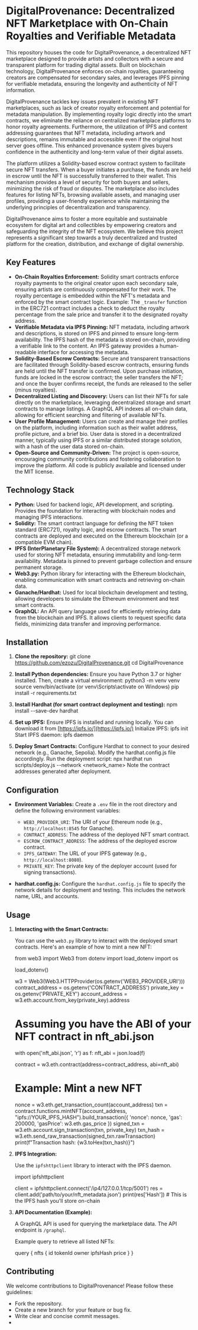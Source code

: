 # DigitalProvenance: Decentralized NFT Marketplace with On-Chain Royalties and Verifiable Metadata

This repository houses the code for DigitalProvenance, a decentralized NFT marketplace designed to provide artists and collectors with a secure and transparent platform for trading digital assets. Built on blockchain technology, DigitalProvenance enforces on-chain royalties, guaranteeing creators are compensated for secondary sales, and leverages IPFS pinning for verifiable metadata, ensuring the longevity and authenticity of NFT information.

DigitalProvenance tackles key issues prevalent in existing NFT marketplaces, such as lack of creator royalty enforcement and potential for metadata manipulation. By implementing royalty logic directly into the smart contracts, we eliminate the reliance on centralized marketplace platforms to honor royalty agreements. Furthermore, the utilization of IPFS and content addressing guarantees that NFT metadata, including artwork and descriptions, remains immutable and accessible even if the original host server goes offline. This enhanced provenance system gives buyers confidence in the authenticity and long-term value of their digital assets.

The platform utilizes a Solidity-based escrow contract system to facilitate secure NFT transfers. When a buyer initiates a purchase, the funds are held in escrow until the NFT is successfully transferred to their wallet. This mechanism provides a level of security for both buyers and sellers, minimizing the risk of fraud or disputes. The marketplace also includes features for listing NFTs, browsing available assets, and managing user profiles, providing a user-friendly experience while maintaining the underlying principles of decentralization and transparency.

DigitalProvenance aims to foster a more equitable and sustainable ecosystem for digital art and collectibles by empowering creators and safeguarding the integrity of the NFT ecosystem. We believe this project represents a significant step towards a truly decentralized and trusted platform for the creation, distribution, and exchange of digital ownership.

## Key Features

*   **On-Chain Royalties Enforcement:** Solidity smart contracts enforce royalty payments to the original creator upon each secondary sale, ensuring artists are continuously compensated for their work. The royalty percentage is embedded within the NFT's metadata and enforced by the smart contract logic. Example: The `_transfer` function in the ERC721 contract includes a check to deduct the royalty percentage from the sale price and transfer it to the designated royalty address.
*   **Verifiable Metadata via IPFS Pinning:** NFT metadata, including artwork and descriptions, is stored on IPFS and pinned to ensure long-term availability. The IPFS hash of the metadata is stored on-chain, providing a verifiable link to the content. An IPFS gateway provides a human-readable interface for accessing the metadata.
*   **Solidity-Based Escrow Contracts:** Secure and transparent transactions are facilitated through Solidity-based escrow contracts, ensuring funds are held until the NFT transfer is confirmed. Upon purchase initiation, funds are locked in the escrow contract; the seller transfers the NFT; and once the buyer confirms receipt, the funds are released to the seller (minus royalties).
*   **Decentralized Listing and Discovery:** Users can list their NFTs for sale directly on the marketplace, leveraging decentralized storage and smart contracts to manage listings. A GraphQL API indexes all on-chain data, allowing for efficient searching and filtering of available NFTs.
*   **User Profile Management:** Users can create and manage their profiles on the platform, including information such as their wallet address, profile picture, and a brief bio. User data is stored in a decentralized manner, typically using IPFS or a similar distributed storage solution, with a hash of the user data stored on-chain.
*   **Open-Source and Community-Driven:** The project is open-source, encouraging community contributions and fostering collaboration to improve the platform. All code is publicly available and licensed under the MIT license.

## Technology Stack

*   **Python:** Used for backend logic, API development, and scripting. Provides the foundation for interacting with blockchain nodes and managing IPFS interactions.
*   **Solidity:** The smart contract language for defining the NFT token standard (ERC721), royalty logic, and escrow contracts. The smart contracts are deployed and executed on the Ethereum blockchain (or a compatible EVM chain).
*   **IPFS (InterPlanetary File System):** A decentralized storage network used for storing NFT metadata, ensuring immutability and long-term availability. Metadata is pinned to prevent garbage collection and ensure permanent storage.
*   **Web3.py:** Python library for interacting with the Ethereum blockchain, enabling communication with smart contracts and retrieving on-chain data.
*   **Ganache/Hardhat:** Used for local blockchain development and testing, allowing developers to simulate the Ethereum environment and test smart contracts.
*   **GraphQL:** An API query language used for efficiently retrieving data from the blockchain and IPFS. It allows clients to request specific data fields, minimizing data transfer and improving performance.

## Installation

1.  **Clone the repository:**
    git clone https://github.com/ezozu/DigitalProvenance.git
    cd DigitalProvenance

2.  **Install Python dependencies:**
    Ensure you have Python 3.7 or higher installed. Then, create a virtual environment:
    python3 -m venv venv
    source venv/bin/activate  (or venv\Scripts\activate on Windows)
    pip install -r requirements.txt

3.  **Install Hardhat (for smart contract deployment and testing):**
    npm install --save-dev hardhat

4.  **Set up IPFS:**
    Ensure IPFS is installed and running locally. You can download it from [https://ipfs.io/](https://ipfs.io/)
    Initialize IPFS: ipfs init
    Start IPFS daemon: ipfs daemon

5.  **Deploy Smart Contracts:**
    Configure Hardhat to connect to your desired network (e.g., Ganache, Sepolia). Modify the hardhat.config.js file accordingly.
    Run the deployment script: npx hardhat run scripts/deploy.js --network <network_name>
    Note the contract addresses generated after deployment.

## Configuration

*   **Environment Variables:**
    Create a `.env` file in the root directory and define the following environment variables:

    *   `WEB3_PROVIDER_URI`: The URI of your Ethereum node (e.g., `http://localhost:8545` for Ganache).
    *   `CONTRACT_ADDRESS`: The address of the deployed NFT smart contract.
    *   `ESCROW_CONTRACT_ADDRESS`: The address of the deployed escrow contract.
    *   `IPFS_GATEWAY`: The URL of your IPFS gateway (e.g., `http://localhost:8080`).
    *   `PRIVATE_KEY`: The private key of the deployer account (used for signing transactions).

*   **hardhat.config.js:**
    Configure the `hardhat.config.js` file to specify the network details for deployment and testing. This includes the network name, URL, and accounts.

## Usage

1.  **Interacting with the Smart Contracts:**

    You can use the `web3.py` library to interact with the deployed smart contracts. Here's an example of how to mint a new NFT:

    from web3 import Web3
    from dotenv import load_dotenv
    import os

    load_dotenv()

    w3 = Web3(Web3.HTTPProvider(os.getenv('WEB3_PROVIDER_URI')))
    contract_address = os.getenv('CONTRACT_ADDRESS')
    private_key = os.getenv('PRIVATE_KEY')
    account_address = w3.eth.account.from_key(private_key).address

    # Assuming you have the ABI of your NFT contract in nft_abi.json
    with open('nft_abi.json', 'r') as f:
        nft_abi = json.load(f)

    contract = w3.eth.contract(address=contract_address, abi=nft_abi)

    # Example: Mint a new NFT
    nonce = w3.eth.get_transaction_count(account_address)
    txn = contract.functions.mintNFT(account_address, "ipfs://YOUR_IPFS_HASH").build_transaction({
        'nonce': nonce,
        'gas': 200000,
        'gasPrice': w3.eth.gas_price
    })
    signed_txn = w3.eth.account.sign_transaction(txn, private_key)
    txn_hash = w3.eth.send_raw_transaction(signed_txn.rawTransaction)
    print(f"Transaction hash: {w3.toHex(txn_hash)}")

2.  **IPFS Integration:**

    Use the `ipfshttpclient` library to interact with the IPFS daemon.

    import ipfshttpclient

    client = ipfshttpclient.connect('/ip4/127.0.0.1/tcp/5001')
    res = client.add('path/to/your/nft_metadata.json')
    print(res['Hash']) # This is the IPFS hash you'll store on-chain

3.  **API Documentation (Example):**

    A GraphQL API is used for querying the marketplace data. The API endpoint is `/graphql`.

    Example query to retrieve all listed NFTs:

    query {
      nfts {
        id
        tokenId
        owner
        ipfsHash
        price
      }
    }

## Contributing

We welcome contributions to DigitalProvenance! Please follow these guidelines:

*   Fork the repository.
*   Create a new branch for your feature or bug fix.
*   Write clear and concise commit messages.
*